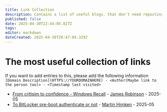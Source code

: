 ```yaml
---
title: Link Collection
description: Contains a list of useful blogs, that don't need reposting in the wiki
published: false
date: 2025-04-30T22:43:05.827Z
tags: 
editor: markdown
dateCreated: 2025-04-30T20:47:04.329Z
---
```


# The most useful collection of links
If you want to add entries to this, please add the following information
`[Domain Description](HTTPS://YOURDOMAINHERE) - <Author(Maybe link to the person too)> - <Timestamp last visited>`

* [From critisim to confidence - Windows Recall](https://skiptotheendpoint.co.uk/from-criticism-to-confidence-windows-recall/) - [James Robinson](https://mvp.microsoft.com/en-US/mvp/profile/0d76426f-95fb-ed11-8f6d-000d3a560942) - 2025-05
* [To BitLocker pre-boot authenticate or not](https://manima.de/2025/04/to-bitlocker-pre-boot-authenticate-or-not/) - [Martin Himken](https://mvp.microsoft.com/en-US/mvp/profile/bb7408e7-f5ea-4afe-b1ff-e70e0414e04f) - 2025-05


